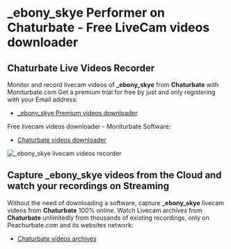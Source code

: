 # _ebony_skye Performer on Chaturbate - Free LiveCam videos downloader

## Chaturbate Live Videos Recorder

Monitor and record livecam videos of **_ebony_skye** from **Chaturbate** with Moniturbate.com
Get a premium trial for free by just and only registering with your Email address:
* [_ebony_skye Premium videos downloader](https://moniturbate.com/request-demo-licence-key.html)

Free livecam videos downloader - Moniturbate Software:
* [Chaturbate videos downloader](https://moniturbate.com/moniturbate-download-software.html)

![_ebony_skye livecam videos recorder](https://peachurnet.com/templates/moniturbate-software.png)


## Capture _ebony_skye videos from the Cloud and watch your recordings on Streaming

Without the need of downloading a software, capture **_ebony_skye** livecam videos from **Chaturbate** 100% online.
Watch Livecam archives from **Chaturbate** unlimitedly from thousands of existing recordings, only on Peachurbate.com and its websites network:
* [Chaturbate videos archives](https://peachurnet.com/)